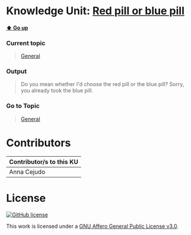 # Knowledge Unit: [Red pill or blue pill](../../knowledge_units/general/red-pill-or-blue-pill.md)

#### [:arrow_up: Go up](../../topics/general.md)
### Current topic
> [General](../../topics/general.md)
### Output
> Do you mean whether I&#039;d choose the red pill or the blue pill? Sorry, you already took the blue pill.
### Go to Topic
> [General](../../topics/general.md)


# Contributors

| Contributor/s to this KU |
| - | 
| Anna Cejudo |

# License
[![GitHub license](https://img.shields.io/github/license/inbrainz/cerebro)](https://github.com/inbrainz/cerebro/blob/master/LICENSE)

This work is licensed under a [GNU Affero General Public License v3.0](https://www.gnu.org/licenses/agpl-3.0.txt).